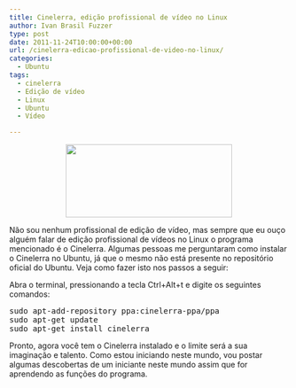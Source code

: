 ```yaml
---
title: Cinelerra, edição profissional de vídeo no Linux
author: Ivan Brasil Fuzzer
type: post
date: 2011-11-24T10:00:00+00:00
url: /cinelerra-edicao-profissional-de-video-no-linux/
categories:
  - Ubuntu
tags:
  - cinelerra
  - Edição de vídeo
  - Linux
  - Ubuntu
  - Vídeo

---
```

<p style="text-align: center;">
  <a href="http://www.ubuntero.com.br/wp-content/uploads/2011/11/cinelerra-logo2.png"><img class="alignnone size-medium wp-image-3021" title="cinelerra-logo" src="http://www.ubuntero.com.br/wp-content/uploads/2011/11/cinelerra-logo2-300x132.png" alt="" width="300" height="132" /></a>
</p>

Não sou nenhum profissional de edição de vídeo, mas sempre que eu ouço alguém falar de edição profissional de vídeos no Linux o programa mencionado é o Cinelerra. Algumas pessoas me perguntaram como instalar o Cinelerra no Ubuntu, já que o mesmo não está presente no repositório oficial do Ubuntu. Veja como fazer isto nos passos a seguir:

Abra o terminal, pressionando a tecla Ctrl+Alt+t e digite os seguintes comandos:

<pre class="brush:shell">sudo apt-add-repository ppa:cinelerra-ppa/ppa
sudo apt-get update
sudo apt-get install cinelerra</pre>

Pronto, agora você tem o Cinelerra instalado e o limite será a sua imaginação e talento. Como estou iniciando neste mundo, vou postar algumas descobertas de um iniciante neste mundo assim que for aprendendo as funções do programa.